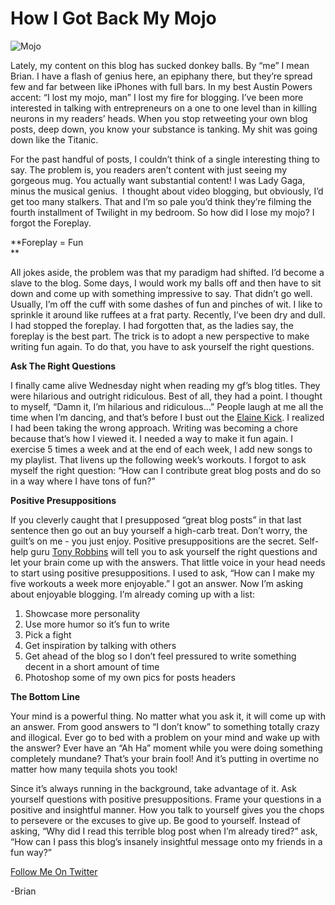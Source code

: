 <!--
id: 786207250
link: http://techneur.com/post/786207250/how-i-got-back-my-mojo
slug: how-i-got-back-my-mojo
date: Thu Jul 08 2010 14:15:00 GMT-0500 (CDT)
publish: 2010-07-08
tags: 
-->


How I Got Back My Mojo
======================

![Mojo](http://media.tumblr.com/tumblr_l59766vCZv1qzbc4f.jpg)

Lately, my content on this blog has sucked donkey balls. By “me” I mean
Brian. I have a flash of genius here, an epiphany there, but they’re
spread few and far between like iPhones with full bars. In my best
Austin Powers accent: “I lost my mojo, man” I lost my fire for blogging.
I’ve been more interested in talking with entrepreneurs on a one to one
level than in killing neurons in my readers’ heads. When you stop
retweeting your own blog posts, deep down, you know your substance is
tanking. My shit was going down like the Titanic.

For the past handful of posts, I couldn’t think of a single interesting
thing to say. The problem is, you readers aren’t content with just
seeing my gorgeous mug. You actually want substantial content! I was
Lady Gaga, minus the musical genius.  I thought about video blogging,
but obviously, I’d get too many stalkers. That and I’m so pale you’d
think they’re filming the fourth installment of Twilight in my bedroom.
So how did I lose my mojo? I forgot the Foreplay.

**Foreplay = Fun\
**

All jokes aside, the problem was that my paradigm had shifted. I’d
become a slave to the blog. Some days, I would work my balls off and
then have to sit down and come up with something impressive to say. That
didn’t go well. Usually, I’m off the cuff with some dashes of fun and
pinches of wit. I like to sprinkle it around like ruffees at a frat
party. Recently, I’ve been dry and dull. I had stopped the foreplay. I
had forgotten that, as the ladies say, the foreplay is the best part.
The trick is to adopt a new perspective to make writing fun again. To do
that, you have to ask yourself the right questions.

**Ask The Right Questions**

I finally came alive Wednesday night when reading my gf’s blog titles.
They were hilarious and outright ridiculous. Best of all, they had a
point. I thought to myself, “Damn it, I’m hilarious and ridiculous…”
People laugh at me all the time when I’m dancing, and that’s before I
bust out the [Elaine
Kick](http://www.youtube.com/watch?v=xQ39WeJpDLQ&feature=related "Seinfeld: Elaine Benes - The Little Kicks ").
I realized I had been taking the wrong approach. Writing was becoming a
chore because that’s how I viewed it. I needed a way to make it fun
again. I exercise 5 times a week and at the end of each week, I add new
songs to my playlist. That livens up the following week’s workouts. I
forgot to ask myself the right question: “How can I contribute great
blog posts and do so in a way where I have tons of fun?”

**Positive Presuppositions**

If you cleverly caught that I presupposed “great blog posts” in that
last sentence then go out an buy yourself a high-carb treat. Don’t
worry, the guilt’s on me - you just enjoy. Positive presuppositions are
the secret. Self-help guru [Tony
Robbins](http://www.tonyrobbins.com/?AID=10431282&PID=3959405 "Tony Robbins")
will tell you to ask yourself the right questions and let your brain
come up with the answers. That little voice in your head needs to start
using positive presuppositions. I used to ask, “How can I make my five
workouts a week more enjoyable.” I got an answer. Now I’m asking about
enjoyable blogging. I’m already coming up with a list:

1.  Showcase more personality
2.  Use more humor so it’s fun to write
3.  Pick a fight
4.  Get inspiration by talking with others
5.  Get ahead of the blog so I don’t feel pressured to write something
    decent in a short amount of time
6.  Photoshop some of my own pics for posts headers

**The Bottom Line**

Your mind is a powerful thing. No matter what you ask it, it will come
up with an answer. From good answers to “I don’t know” to something
totally crazy and illogical. Ever go to bed with a problem on your mind
and wake up with the answer? Ever have an “Ah Ha” moment while you were
doing something completely mundane? That’s your brain fool! And it’s
putting in overtime no matter how many tequila shots you took!

Since it’s always running in the background, take advantage of it. Ask
yourself questions with positive presuppositions. Frame your questions
in a positive and insightful manner. How you talk to yourself gives you
the chops to persevere or the excuses to give up. Be good to yourself.
Instead of asking, “Why did I read this terrible blog post when I’m
already tired?” ask, “How can I pass this blog’s insanely insightful
message onto my friends in a fun way?”

[Follow Me On
Twitter](http://twitter.com/brianlambelet "Follow Brian Lambelet on Twitter")

-Brian

